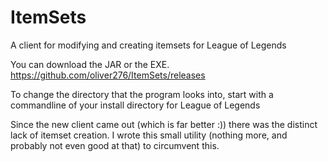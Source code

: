 # ItemSets
A client for modifying and creating itemsets for League of Legends

You can download the JAR or the EXE. https://github.com/oliver276/ItemSets/releases

To change the directory that the program looks into, start with a commandline of your install directory for League of Legends


Since the new client came out (which is far better :)) there was the distinct lack of itemset creation.  I wrote this small utility (nothing more, and probably not even good at that) to circumvent this.
